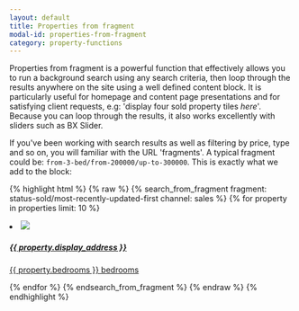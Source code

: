 ```yaml
---
layout: default
title: Properties from fragment
modal-id: properties-from-fragment
category: property-functions
---
```

Properties from fragment is a powerful function that effectively allows you to run a background search using any search criteria, then loop through the results anywhere on the site using a well defined content block. It is particularly useful for homepage and content page presentations and for satisfying client requests, e.g: 'display four sold property tiles *here*'. Because you can loop through the results, it also works excellently with sliders such as BX Slider.

If you've been working with search results as well as filtering by price, type and so on, you will familiar with the URL 'fragments'. A typical fragment could be: ``from-3-bed/from-200000/up-to-300000``. This is exactly what we add to the block:

{% highlight html %}
{% raw %}
{% search_from_fragment fragment: status-sold/most-recently-updated-first channel: sales %}
 {% for property in properties limit: 10 %}
  <li>
   <a href="{{ property | url_for_property }}">
    <img src="{{ property.photos.first | url_for_property_asset: "265x160" }}">
    <h5>{{ property.display_address }}</h5>
    <p>{{ property.bedrooms }} bedrooms</p>
   </a>
  </li>
 {% endfor %}
{% endsearch_from_fragment %}
{% endraw %}
{% endhighlight %}
